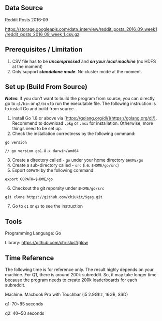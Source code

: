 

## Data Source
Reddit Posts 2016-09

https://storage.googleapis.com/data_interview/reddit_posts_2016_09_week1/reddit_posts_2016_09_week_1.csv.gz


## Prerequisites / Limitation

1. CSV file has to be ___uncompressed___ and ___on your local machine___ (no HDFS at the moment)
2. Only support ___standalone mode___. No cluster mode at the moment.

## Set up (Build From Source)

___Notes___: If you don't want to build the program from source, you can directly go to `q1/bin` or `q2/bin` to run the executable file. The following instruction is to install Go and build from source.

1. Install Go 1.8 or above via [https://golang.org/dl/](https://golang.org/dl/). Recommend to download `.pkg` or `.msi` for installation. Otherwise, more things need to be set up.
2. Check the installation correctness by the following command:
```
go version

// go version go1.8.x darwin/amd64

```
3. Create a directory called - `go` under your home directory `$HOME/go`
4. Create a sub-directory called - `src` (i.e. `$HOME/go/src`)
5. Export `GOPATH` by the following command
```
export GOPATH=$HOME/go
```
6. Checkout the git reporsity under `$HOME/go/src`
```
git clone https://github.com/chiukit/9gag.git
```
7. Go to `q1` or `q2` to see the instruction



## Tools

Programming Language: Go

Library: https://github.com/chrislusf/glow

## Time Reference
The following time is for reference only. The result highly depends on your machine. For Q1, there is around 200k subreddit. So, it may take longer time because the program needs to create 200k leaderboards for each subreddit.

Machine: Macbook Pro with Touchbar (i5 2.9Ghz, 16GB, SSD)

q1: 70~85 seconds

q2: 40~50 seconds


